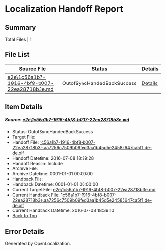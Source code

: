 # <a name='report-top'></a> Localization Handoff Report

## Summary
 Total Files | 1

## File List
 Source File | Status | Details 
 ----------- | ------ | ------- 
 [e2e\1c56a1b7-1916-4bf8-b007-22ea28718b3e.md](https://github.com/OpenLocalizationTestOrg/oltest/blob/fef4b5d75968580388cd5f7f008a00b49552f40f/e2e/1c56a1b7-1916-4bf8-b007-22ea28718b3e.md) | OutofSyncHandedBackSuccess | [Details](#ca0c57de6e04f90b63983d8c5c5ee799b7d5e6992)

## Item Details
##### <a name='ca0c57de6e04f90b63983d8c5c5ee799b7d5e6992'></a> Source: [e2e\1c56a1b7-1916-4bf8-b007-22ea28718b3e.md](https://github.com/OpenLocalizationTestOrg/oltest/blob/fef4b5d75968580388cd5f7f008a00b49552f40f/e2e/1c56a1b7-1916-4bf8-b007-22ea28718b3e.md)
* Status: OutofSyncHandedBackSuccess
* Target File: 
* Handoff File: [1c56a1b7-1916-4bf8-b007-22ea28718b3e.aa7256c7509b09fed3aa1b45d5e24585647ca5f1.de-de.xlf](https://github.com/OpenLocalizationTestOrg/olhandoff-e2e/blob/f2ab3d62a669b8e2394452d060bf2819ca047d12/ol-handoff/OpenLocalizationTestOrg/oltest-dede-fly/ci/ht/1c56a1b7-1916-4bf8-b007-22ea28718b3e.aa7256c7509b09fed3aa1b45d5e24585647ca5f1.de-de.xlf)
* Handoff Datetime: 2016-07-08 18:39:28
* Handoff Reason: Include
* Archive File: 
* Archive Datetime: 0001-01-01 00:00:00
* Handback File: 
* Handback Datetime: 0001-01-01 00:00:00
* Current Target File: [e2e\1c56a1b7-1916-4bf8-b007-22ea28718b3e.md](https://github.com/OpenLocalizationTestOrg/oltest-dede-fly/blob/ac9063fee7f09cf4e8234a4c9dbab4cac491f371/e2e/1c56a1b7-1916-4bf8-b007-22ea28718b3e.md)
* Current Handback File: [1c56a1b7-1916-4bf8-b007-22ea28718b3e.aa7256c7509b09fed3aa1b45d5e24585647ca5f1.de-de.xlf](https://github.com/OpenLocalizationTestOrg/olhandback-e2e/blob/7d0f0c233f65b6a4383574cf5c37db3ac949f676/ol-handback/OpenLocalizationTestOrg/oltest-dede-fly/ci/ht/1c56a1b7-1916-4bf8-b007-22ea28718b3e.aa7256c7509b09fed3aa1b45d5e24585647ca5f1.de-de.xlf)
* Current Handback Datetime: 2016-07-08 18:39:10
* [Back to Top](#report-top)


## Error Details

Generated by OpenLocalization.
